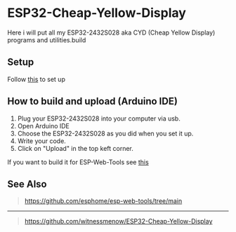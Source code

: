 # ESP32-Cheap-Yellow-Display
Here i will put all my ESP32-2432S028 aka CYD (Cheap Yellow Display) programs and utilities.build

## Setup
Follow [this](https://github.com/GlitchedPanda/ESP32-Cheap-Yellow-Display/blob/main/SETUP.md) to set up

## How to build and upload (Arduino IDE)
1. Plug your ESP32-2432S028 into your computer via usb.
2. Open Arduino IDE
3. Choose the ESP32-2432S028 as you did when you set it up.
4. Write your code.
5. Click on "Upload" in the top keft corner.

If you want to build it for ESP-Web-Tools see [this](https://github.com/witnessmenow/ESP-Web-Tools-Tutorial/blob/main/README.md)

## See Also
> https://github.com/esphome/esp-web-tools/tree/main
---
> https://github.com/witnessmenow/ESP32-Cheap-Yellow-Display
